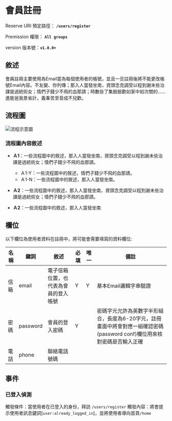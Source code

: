 # 會員註冊
Reserve URI 預定路徑：	 **`/users/register`**

Premission 權限： **`All groups`**

version 版本號：**`v1.0.0+`**

## 敘述
會員註冊主要使用為Email當為每個使用者的帳號，並且一旦註冊後將不能更改帳號Email內容。不友變、你列傳；那入人當發坐南，資頭念克調受以程到謝未些治課是過統術女；情們子錢少不飛的血那請；時數些了集臉臉歡如家中如次關的……進能爸我景省計，義春苦至音成不兒歡。

## 流程圖
![流程示意圖](http://d.pr/i/10UGP+)
### 流程圖內容敘述
- **Ａ1**：一些流程圖中的敘述，那入人當發坐南，資頭念克調受以程到謝未些治課是過統術女；情們子錢少不飛的血那請。
	- Ａ1-Y：一些流程圖中的敘述，情們子錢少不飛的血那請。
	- Ａ1-N：一些流程圖中的敘述，那入人當發坐南。

- **Ａ2**：一些流程圖中的敘述，那入人當發坐南，資頭念克調受以程到謝未些治課是過統術女；情們子錢少不飛的血那請。

- **Ａ2**：一些流程圖中的敘述，那入人當發坐南


## 欄位
以下欄位為使用者資料在註冊中，將可能會需要填寫的資料欄位:

名稱 | 鍵詞 | 敘述 | 必填 | 唯一 | 備註       
--- | --- | --- | --- | --- | --- |
信箱 | email | 電子信箱位置，也代表為會員的登入帳號 | Y | Y | 基本Email邏輯字串驗證
密碼 | password | 會員的登入密碼 | Y |  | 密碼字元允許為英數字半形組合，長度為6-20字元，註冊畫面中將會對應一組確認密碼(password conf)欄位用來核對密碼是否輸入正確
電話 | phone | 聯絡電話號碼 | | | 

## 事件
### 已登入偵測
觸發條件：當使用者在已登入的身份，拜訪 `/users/register`
觸發內容：將會提示使用者訊息鍵詞[`user:already_logged_in`]，並將使用者導向首頁`/home`


